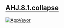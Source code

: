 [AHJ.8.1.collapse](https://shustrila.github.io/AHJ.8.1.collapse/)
--
[![AppVeyor](https://img.shields.io/appveyor/ci/shustrila/ahj-8-1-collapse.svg)](https://ci.appveyor.com/project/Shustrila/ahj-8-1-collapse)
